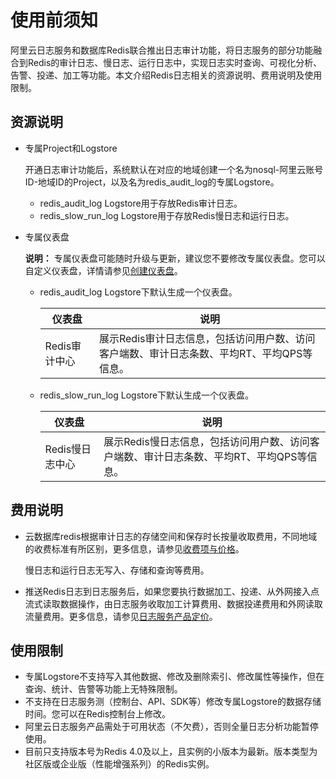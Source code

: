 # 使用前须知

阿里云日志服务和数据库Redis联合推出日志审计功能，将日志服务的部分功能融合到Redis的审计日志、慢日志、运行日志中，实现日志实时查询、可视化分析、告警、投递、加工等功能。本文介绍Redis日志相关的资源说明、费用说明及使用限制。

## 资源说明

-   专属Project和Logstore

    开通日志审计功能后，系统默认在对应的地域创建一个名为nosql-阿里云账号ID-地域ID的Project，以及名为redis\_audit\_log的专属Logstore。

    -   redis\_audit\_log Logstore用于存放Redis审计日志。
    -   redis\_slow\_run\_log Logstore用于存放Redis慢日志和运行日志。
-   专属仪表盘

    **说明：** 专属仪表盘可能随时升级与更新，建议您不要修改专属仪表盘。您可以自定义仪表盘，详情请参见[创建仪表盘](/cn.zh-CN/可视化与告警/仪表盘/创建仪表盘.md)。

    -   redis\_audit\_log Logstore下默认生成一个仪表盘。

        |仪表盘|说明|
        |---|--|
        |Redis审计中心|展示Redis审计日志信息，包括访问用户数、访问客户端数、审计日志条数、平均RT、平均QPS等信息。|

    -   redis\_slow\_run\_log Logstore下默认生成一个仪表盘。

        |仪表盘|说明|
        |---|--|
        |Redis慢日志中心|展示Redis慢日志信息，包括访问用户数、访问客户端数、审计日志条数、平均RT、平均QPS等信息。|


## 费用说明

-   云数据库redis根据审计日志的存储空间和保存时长按量收取费用，不同地域的收费标准有所区别，更多信息，请参见[收费项与价格](/cn.zh-CN/产品计费/收费项与价格.md)。

    慢日志和运行日志无写入、存储和查询等费用。

-   推送Redis日志到日志服务后，如果您要执行数据加工、投递、从外网接入点流式读取数据操作，由日志服务收取加工计算费用、数据投递费用和外网读取流量费用。更多信息，请参见[日志服务产品定价](https://www.aliyun.com/price/product?spm=a2c4g.11186623.2.11.66cd2aab6wAn6p#/sls/detail)。

## 使用限制

-   专属Logstore不支持写入其他数据、修改及删除索引、修改属性等操作，但在查询、统计、告警等功能上无特殊限制。
-   不支持在日志服务测（控制台、API、SDK等）修改专属Logstore的数据存储时间。您可以在Redis控制台上修改。
-   阿里云日志服务产品需处于可用状态（不欠费），否则全量日志分析功能暂停使用。
-   目前只支持版本号为Redis 4.0及以上，且实例的小版本为最新。版本类型为社区版或企业版（性能增强系列）的Redis实例。


